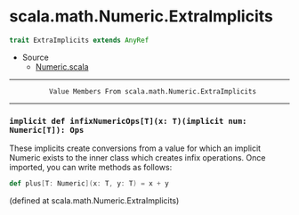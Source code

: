 
#                      scala.math.Numeric.ExtraImplicits                      #

```scala
trait ExtraImplicits extends AnyRef
```

* Source
  * [Numeric.scala](https://github.com/scala/scala/tree/6d09a1ba5f/src/library/scala/math/Numeric.scala#L1)


--------------------------------------------------------------------------------
              Value Members From scala.math.Numeric.ExtraImplicits
--------------------------------------------------------------------------------


### `implicit def infixNumericOps[T](x: T)(implicit num: Numeric[T]): Ops`   ###

These implicits create conversions from a value for which an implicit Numeric
exists to the inner class which creates infix operations. Once imported, you can
write methods as follows:

```scala
def plus[T: Numeric](x: T, y: T) = x + y
```
(defined at scala.math.Numeric.ExtraImplicits)
